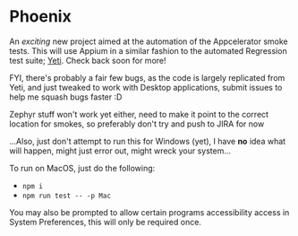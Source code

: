 # Phoenix

An _exciting_ new project aimed at the automation of the Appcelerator smoke tests. This will use Appium in a similar fashion to the automated Regression test suite; [Yeti](https://github.com/appcelerator/yeti). Check back soon for more!

FYI, there's probably a fair few bugs, as the code is largely replicated from Yeti, and just tweaked to work with Desktop applications, submit issues to help me squash bugs faster :D

Zephyr stuff won't work yet either, need to make it point to the correct location for smokes, so preferably don't try and push to JIRA for now

...Also, just don't attempt to run this for Windows (yet), I have **no** idea what will happen, might just error out, might wreck your system...

To run on MacOS, just do the following:
* `npm i`
* `npm run test -- -p Mac`

You may also be prompted to allow certain programs accessibility access in System Preferences, this will only be required once.
